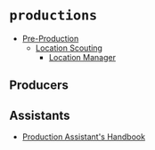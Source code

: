 # `productions`

  - [Pre-Production](https://en.wikipedia.org/wiki/Pre-production)
    - [Location Scouting](https://en.wikipedia.org/wiki/Location_scouting)
      - [Location Manager](https://en.wikipedia.org/wiki/Location_manager)


## Producers


## Assistants

  - [Production Assistant's Handbook](./PAPH.pdf)
